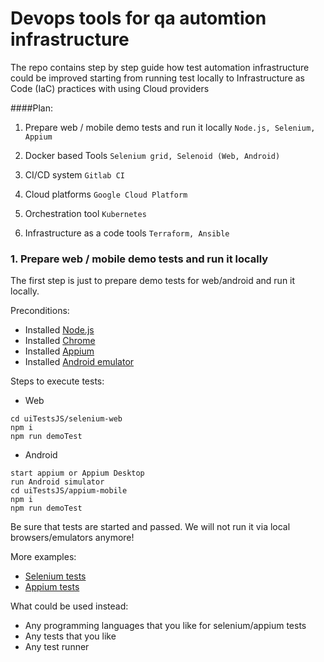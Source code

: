 Devops tools for qa automtion infrastructure
========
The repo contains step by step guide how test automation infrastructure could 
be improved starting from running test locally to Infrastructure as Code (IaC) practices with using Cloud providers

####Plan: 

1. Prepare web / mobile demo tests and run it locally ```Node.js, Selenium, Appium```

2. Docker based Tools ```Selenium grid, Selenoid (Web, Android)```

3. CI/CD system ```Gitlab CI```

4. Cloud platforms ```Google Cloud Platform```

5. Orchestration tool ```Kubernetes```

6. Infrastructure as a code tools ```Terraform, Ansible```

### 1. Prepare web / mobile demo tests and run it locally

The first step is just to prepare demo tests for web/android and run it locally.

Preconditions:
* Installed [Node.js](https://nodejs.org/en/)
* Installed [Chrome](https://www.google.com/intl/ru/chrome/)
* Installed [Appium](http://appium.io/docs/en/about-appium/getting-started/)
* Installed [Android emulator](https://developer.android.com/studio/run/emulator)

Steps to execute tests:
* Web
```
cd uiTestsJS/selenium-web
npm i
npm run demoTest
```
* Android
```
start appium or Appium Desktop
run Android simulator
cd uiTestsJS/appium-mobile
npm i
npm run demoTest
```


Be sure that tests are started and passed. We will not run it via local 
browsers/emulators anymore!

More examples:
* [Selenium tests](https://github.com/SeleniumHQ/selenium/tree/master/javascript/node/selenium-webdriver/example)
* [Appium tests](https://github.com/appium/appium/tree/master/sample-code/javascript-wd)

What could be used instead:
* Any programming languages that you like for selenium/appium tests
* Any tests that you like
* Any test runner 